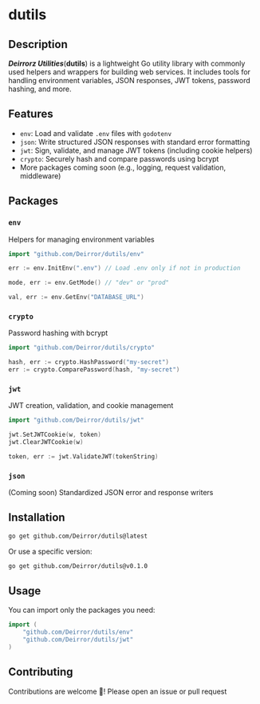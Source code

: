 # dutils

Description
-

***Deirrorz Utilities***(**dutils**) is a lightweight Go utility library with commonly used helpers and wrappers for building web services. It includes tools for handling environment variables, JSON responses, JWT tokens, password hashing, and more.

## Features

- `env`: Load and validate `.env` files with `godotenv`  
- `json`: Write structured JSON responses with standard error formatting  
- `jwt`: Sign, validate, and manage JWT tokens (including cookie helpers)  
- `crypto`: Securely hash and compare passwords using bcrypt  
- More packages coming soon (e.g., logging, request validation, middleware)


## Packages

### `env`

Helpers for managing environment variables

```go
import "github.com/Deirror/dutils/env"

err := env.InitEnv(".env") // Load .env only if not in production

mode, err := env.GetMode() // "dev" or "prod"

val, err := env.GetEnv("DATABASE_URL")
```

### `crypto`

Password hashing with bcrypt

```go
import "github.com/Deirror/dutils/crypto"

hash, err := crypto.HashPassword("my-secret")
err := crypto.ComparePassword(hash, "my-secret")
```

### `jwt`

JWT creation, validation, and cookie management

```go
import "github.com/Deirror/dutils/jwt"

jwt.SetJWTCookie(w, token)
jwt.ClearJWTCookie(w)

token, err := jwt.ValidateJWT(tokenString)
```

### `json`

(Coming soon) Standardized JSON error and response writers

## Installation
```bash
go get github.com/Deirror/dutils@latest
```

Or use a specific version:

```bash
go get github.com/Deirror/dutils@v0.1.0
```

## Usage

You can import only the packages you need:

```go
import (
    "github.com/Deirror/dutils/env"
    "github.com/Deirror/dutils/jwt"
)
```

## Contributing

Contributions are welcome 🤝! Please open an issue or pull request
